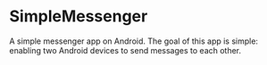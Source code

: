 # SimpleMessenger
A simple messenger app on Android. The goal of this app is simple: enabling two Android devices to send messages to each other.

